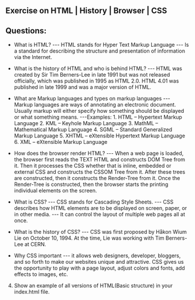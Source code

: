 ## Exercise on HTML | History | Browser | CSS

## Questions:

- What is HTML?
  --- HTML stands for Hyper Text Markup Language
  --- Is a standard for describing the structure and presentation of information via the Internet.

- What is the history of HTML and who is behind HTML?
  --- HTML was created by Sir Tim Berners-Lee in late 1991 but was not released officially, which was published in 1995 as HTML 2.0. HTML 4.01 was published in late 1999 and was a major version of HTML.

- What are Markup languages and types on markup languages
  --- Markup languages are ways of annotating an electronic document. Usually markup will either specify how something should be displayed or what something means.
  ---Examples: 1. HTML – Hypertext Markup Language 2. KML – Keyhole Markup Language 3. MathML – Mathematical Markup Language 4. SGML – Standard Generalized Markup Language 5. XHTML – eXtensible Hypertext Markup Language 6. XML – eXtensible Markup Language

- How does the browser render HTML?
  --- When a web page is loaded, the browser first reads the TEXT HTML and constructs DOM Tree from it. Then it processes the CSS whether that is inline, embedded or external CSS and constructs the CSSOM Tree from it. After these trees are constructed, then it constructs the Render-Tree from it. Once the Render-Tree is constructed, then the browser starts the printing individual elements on the screen.

- What is CSS?
  --- CSS stands for Cascading Style Sheets.
  --- CSS describes how HTML elements are to be displayed on screen, paper, or in other media.
  --- It can control the layout of multiple web pages all at once.

- What is the history of CSS?
  --- CSS was first proposed by Håkon Wium Lie on October 10, 1994. At the time, Lie was working with Tim Berners-Lee at CERN.

- Why CSS important
  --- it allows web designers, developer, bloggers, and so forth to make our websites unique and attractive. CSS gives us the opportunity to play with a page layout, adjust colors and fonts, add effects to images, etc.

4. Show an example of all versions of HTML(Basic structure) in your index.html file.

